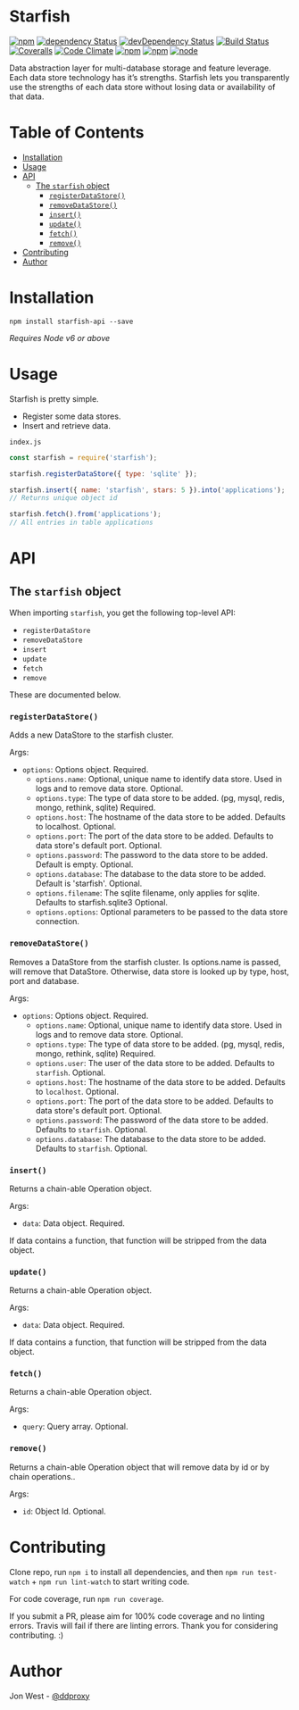 # Starfish

[![npm](https://img.shields.io/npm/v/starfish-api.svg?maxAge=1000)](https://www.npmjs.com/package/starfish-api)
[![dependency Status](https://img.shields.io/david/ddproxy/starfish.svg?maxAge=1000)](https://david-dm.org/ddproxy/starfish)
[![devDependency Status](https://img.shields.io/david/dev/ddproxy/starfish.svg?maxAge=1000)](https://david-dm.org/ddproxy/starfish)
[![Build Status](https://img.shields.io/travis/ddproxy/starfish.svg?maxAge=1000)](https://travis-ci.org/ddproxy/starfish)
[![Coveralls](https://img.shields.io/coveralls/ddproxy/starfish.svg?maxAge=1000)](https://coveralls.io/github/ddproxy/starfish)
[![Code Climate](https://img.shields.io/codeclimate/github/ddproxy/starfish.svg?maxAge=1000)](https://codeclimate.com/github/ddproxy/starfish)
[![npm](https://img.shields.io/npm/dt/starfish-api.svg?maxAge=1000)](https://www.npmjs.com/package/starfish-api)
[![npm](https://img.shields.io/npm/l/starfish.svg?maxAge=1000)](https://github.com/ddproxy/starfish/blob/master/LICENSE.md)
[![node](https://img.shields.io/node/v/starfish-api.svg?maxAge=1000)](https://www.npmjs.com/package/starfish-api)

Data abstraction layer for multi-database storage and feature leverage. Each data store technology has it’s strengths. Starfish lets you transparently use the strengths of each data store without losing data or availability of that data. 

# Table of Contents

* [Installation](#installation)
* [Usage](#usage)
* [API](#api)
  - [The `starfish` object](#the-starfish-object)
    * [`registerDataStore()`](#registerDataStore)
    * [`removeDataStore()`](#removeDataStore)
    * [`insert()`](#inesrt)
    * [`update()`](#update)
    * [`fetch()`](#fetch)
    * [`remove()`](#remove)
* [Contributing](#contributing)
* [Author](#author)

# Installation

```
npm install starfish-api --save
```

*Requires Node v6 or above*

# Usage

Starfish is pretty simple.

* Register some data stores.
* Insert and retrieve data.

`index.js`

```javascript
const starfish = require('starfish');

starfish.registerDataStore({ type: 'sqlite' });

starfish.insert({ name: 'starfish', stars: 5 }).into('applications');
// Returns unique object id

starfish.fetch().from('applications');
// All entries in table applications
```

# API

## The `starfish` object

When importing `starfish`, you get the following top-level API:

* `registerDataStore`
* `removeDataStore`
* `insert`
* `update`
* `fetch`
* `remove`

These are documented below.

### `registerDataStore()`

Adds a new DataStore to the starfish cluster.

Args:

* `options`: Options object. Required.
  - `options.name`: Optional, unique name to identify data store. Used in logs and to remove data store. Optional.
  - `options.type`: The type of data store to be added. (pg, mysql, redis, mongo, rethink, sqlite) Required.
  - `options.host`: The hostname of the data store to be added. Defaults to localhost. Optional.
  - `options.port`: The port of the data store to be added. Defaults to data store's default port. Optional.
  - `options.password`: The password to the data store to be added. Default is empty. Optional.
  - `options.database`: The database to the data store to be added. Default is 'starfish'. Optional.
  - `options.filename`: The sqlite filename, only applies for sqlite. Defaults to starfish.sqlite3 Optional.
  - `options.options`: Optional parameters to be passed to the data store connection.

### `removeDataStore()`

Removes a DataStore from the starfish cluster. Is options.name is passed, will remove that DataStore. Otherwise, data store is looked up by type, host, port and database.

Args:

* `options`: Options object. Required.
  - `options.name`: Optional, unique name to identify data store. Used in logs and to remove data store. Optional.
  - `options.type`: The type of data store to be added. (pg, mysql, redis, mongo, rethink, sqlite) Required.
  - `options.user`: The user of the data store to be added. Defaults to `starfish`. Optional.
  - `options.host`: The hostname of the data store to be added. Defaults to `localhost`. Optional.
  - `options.port`: The port of the data store to be added. Defaults to data store's default port. Optional.
  - `options.password`: The password of the data store to be added. Defaults to `starfish`. Optional.
  - `options.database`: The database to the data store to be added. Defaults to `starfish`. Optional.

### `insert()`

Returns a chain-able Operation object.

Args:

* `data`: Data object. Required.

If data contains a function, that function will be stripped from the data object.

### `update()`

Returns a chain-able Operation object.

Args:

* `data`: Data object. Required.

If data contains a function, that function will be stripped from the data object.

### `fetch()`

Returns a chain-able Operation object.

Args:

* `query`: Query array. Optional.

### `remove()`

Returns a chain-able Operation object that will remove data by id or by chain operations..

Args:

* `id`: Object Id. Optional.

# Contributing

Clone repo, run `npm i` to install all dependencies, and then `npm run test-watch` + `npm run lint-watch` to start writing code.

For code coverage, run `npm run coverage`.

If you submit a PR, please aim for 100% code coverage and no linting errors.
Travis will fail if there are linting errors. Thank you for considering contributing. :)

# Author

Jon West - [@ddproxy](https://twitter.com/ddproxy)